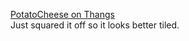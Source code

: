 [PotatoCheese on Thangs](https://thangs.com/designer/christian.wilhelmsen2012/3d-model/Gridfinity%2520slightly%2520improved%2520frame%2520(no%2520rocking)-64672)\
Just squared it off so it looks better tiled.
